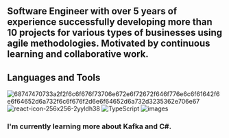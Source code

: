## Software Engineer with over 5 years of experience successfully developing more than 10 projects for various types of businesses using agile methodologies. Motivated by continuous learning and collaborative work.

<!--
**AntonioER9/AntonioER9** is a ✨ _special_ ✨ repository because its `README.md` (this file) appears on your GitHub profile.

Here are some ideas to get you started:

- 🔭 I’m currently working on ...
- 🌱 I’m currently learning ...
- 👯 I’m looking to collaborate on ...
- 🤔 I’m looking for help with ...
- 💬 Ask me about ...
- 📫 How to reach me: ...
- 😄 Pronouns: ...
- ⚡ Fun fact: ...
-->
## Languages and Tools
![68747470733a2f2f6c6f676f73706e672e6f72672f646f776e6c6f61642f6e6f64652d6a732f6c6f676f2d6e6f64652d6a732d3235362e706e67](https://github.com/AntonioER9/AntonioER9/assets/28747544/34752fe2-d4a4-49f3-afb9-3592b62b2ff2)
![react-icon-256x256-2yyldh38](https://github.com/AntonioER9/AntonioER9/assets/28747544/5cf2aec6-2cbb-4458-94d4-cb0880b2d4f6)
![TypeScript](https://github.com/AntonioER9/AntonioER9/assets/28747544/1cbef8a5-466c-4725-928c-799eaf4a2a33)
![images](https://github.com/AntonioER9/AntonioER9/assets/28747544/89f9fd95-db8c-4964-b13d-3bc45d0df19c)



### I'm currently learning more about Kafka and C#. 
